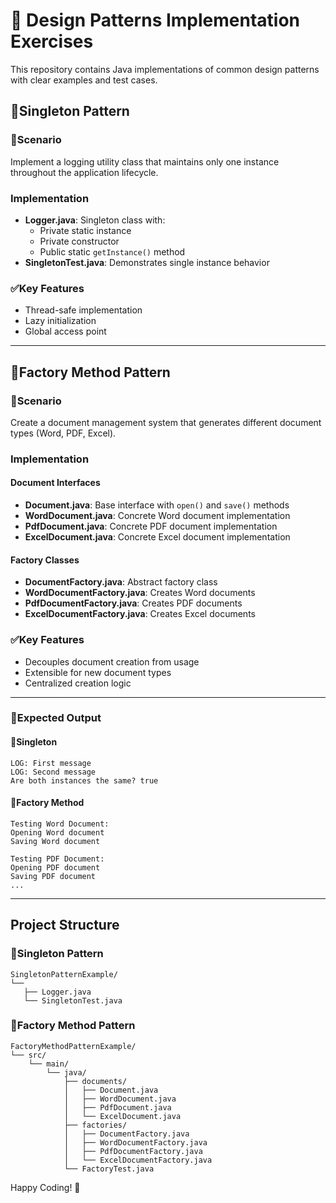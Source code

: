 
# 🚀 Design Patterns Implementation Exercises

This repository contains Java implementations of common design patterns with clear examples and test cases.



## 🚀Singleton Pattern

### 🧩Scenario
Implement a logging utility class that maintains only one instance throughout the application lifecycle.

### Implementation
- **Logger.java**: Singleton class with:
  - Private static instance
  - Private constructor
  - Public static `getInstance()` method
- **SingletonTest.java**: Demonstrates single instance behavior

### ✅Key Features
- Thread-safe implementation
- Lazy initialization
- Global access point

---

## 🚀Factory Method Pattern

### 🧩Scenario
Create a document management system that generates different document types (Word, PDF, Excel).

### Implementation
#### Document Interfaces
- **Document.java**: Base interface with `open()` and `save()` methods
- **WordDocument.java**: Concrete Word document implementation
- **PdfDocument.java**: Concrete PDF document implementation
- **ExcelDocument.java**: Concrete Excel document implementation

#### Factory Classes
- **DocumentFactory.java**: Abstract factory class
- **WordDocumentFactory.java**: Creates Word documents
- **PdfDocumentFactory.java**: Creates PDF documents
- **ExcelDocumentFactory.java**: Creates Excel documents

### ✅Key Features
- Decouples document creation from usage
- Extensible for new document types
- Centralized creation logic

---



### 🎯Expected Output
#### 📄Singleton
```
LOG: First message
LOG: Second message
Are both instances the same? true
```

#### 📄Factory Method
```
Testing Word Document:
Opening Word document
Saving Word document

Testing PDF Document:
Opening PDF document
Saving PDF document
...
```

---

## Project Structure

### 📁Singleton Pattern
```
SingletonPatternExample/
└── 
   ├── Logger.java
   └── SingletonTest.java
```

### 📁Factory Method Pattern
```
FactoryMethodPatternExample/
└── src/
    └── main/
        └── java/
            ├── documents/
            │   ├── Document.java
            │   ├── WordDocument.java
            │   ├── PdfDocument.java
            │   └── ExcelDocument.java
            ├── factories/
            │   ├── DocumentFactory.java
            │   ├── WordDocumentFactory.java
            │   ├── PdfDocumentFactory.java
            │   └── ExcelDocumentFactory.java
            └── FactoryTest.java
```

Happy Coding! 🎉